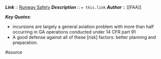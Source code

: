 ***Link***      :: [Runway Safety](https://www.faa.gov/news/safety_briefing/2014/media/SE_Topic_14_07.pdf)
***Description***      :: `= this.link`
***Author*** :: [[FAA]]

***Key Quotes***:
* incursions are largely a general aviation problem with more than half occurring in GA operations conducted under 14 CFR part 91
* A good defense against all of these \[risk\] factors: better planning and preparation.

#source
